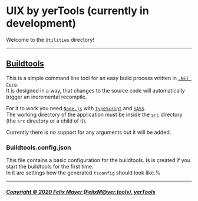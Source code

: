 # UIX by yerTools (currently in development)

Welcome to the `Utilities` directory!

---

## [Buildtools](src/Utilities/Buildtools/)

This is a simple command line tool for an easy build process written in [`.NET Core`](https://dotnet.microsoft.com/).  
It is designed in a way, that changes to the source code will automatically trigger an incremental recompile.

For it to work you need [`Node.js`](https://nodejs.org/) with [`TypeScript`](https://www.npmjs.com/package/typescript) and [`SASS`](https://www.npmjs.com/package/sass).  
The working directory of the application must be inside the [`src`](/src/) directory (the `src` directory or a child of it).

Currently there is no support for any arguments but it will be added.

### Buildtools.config.json

This file contains a basic configuration for the buildtools.
Is is created if you start the buildtools for the first time.  
In it are settings how the generated `tsconfig` should look like.%

---

##### [Copyright © 2020 Felix Mayer (FelixM@yer.tools), yerTools](/LICENSE.md)